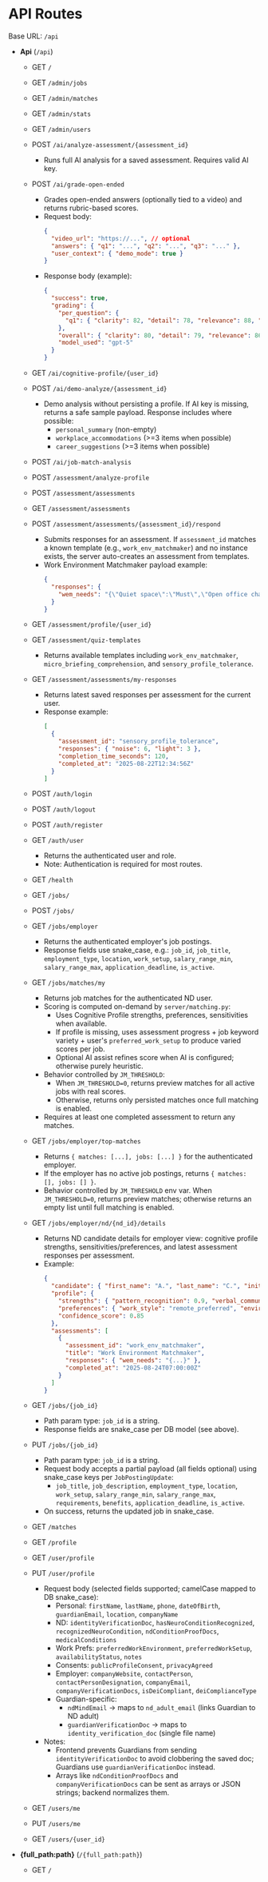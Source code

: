 # API Routes

Base URL: `/api`

- __Api__ (`/api`)

  - GET `/`

  - GET `/admin/jobs`

  - GET `/admin/matches`

  - GET `/admin/stats`

  - GET `/admin/users`

  - POST `/ai/analyze-assessment/{assessment_id}`
    - Runs full AI analysis for a saved assessment. Requires valid AI key.
  - POST `/ai/grade-open-ended`
    - Grades open-ended answers (optionally tied to a video) and returns rubric-based scores.
    - Request body:
      ```json
      {
        "video_url": "https://...", // optional
        "answers": { "q1": "...", "q2": "...", "q3": "..." },
        "user_context": { "demo_mode": true }
      }
      ```
    - Response body (example):
      ```json
      {
        "success": true,
        "grading": {
          "per_question": {
            "q1": { "clarity": 82, "detail": 78, "relevance": 88, "rationale": "..." }
          },
          "overall": { "clarity": 80, "detail": 79, "relevance": 86, "rationale": "..." },
          "model_used": "gpt-5"
        }
      }
      ```

  - GET `/ai/cognitive-profile/{user_id}`

  - POST `/ai/demo-analyze/{assessment_id}`
    - Demo analysis without persisting a profile. If AI key is missing, returns a safe sample payload. Response includes where possible:
      - `personal_summary` (non-empty)
      - `workplace_accommodations` (>=3 items when possible)
      - `career_suggestions` (>=3 items when possible)

  - POST `/ai/job-match-analysis`

  - POST `/assessment/analyze-profile`

  - POST `/assessment/assessments`

  - GET `/assessment/assessments`

  - POST `/assessment/assessments/{assessment_id}/respond`
    - Submits responses for an assessment. If `assessment_id` matches a known template (e.g., `work_env_matchmaker`) and no instance exists, the server auto-creates an assessment from templates.
    - Work Environment Matchmaker payload example:
      ```json
      {
        "responses": {
          "wem_needs": "{\"Quiet space\":\"Must\",\"Open office chatter\":\"Avoid\"}"
        }
      }
      ```

  - GET `/assessment/profile/{user_id}`

  - GET `/assessment/quiz-templates`
    - Returns available templates including `work_env_matchmaker`, `micro_briefing_comprehension`, and `sensory_profile_tolerance`.

  - GET `/assessment/assessments/my-responses`
    - Returns latest saved responses per assessment for the current user.
    - Response example:
      ```json
      [
        {
          "assessment_id": "sensory_profile_tolerance",
          "responses": { "noise": 6, "light": 3 },
          "completion_time_seconds": 120,
          "completed_at": "2025-08-22T12:34:56Z"
        }
      ]
      ```

  - POST `/auth/login`

  - POST `/auth/logout`

  - POST `/auth/register`

  - GET `/auth/user`
    - Returns the authenticated user and role.
    - Note: Authentication is required for most routes.

  - GET `/health`

  - GET `/jobs/`

  - POST `/jobs/`

  - GET `/jobs/employer`
    - Returns the authenticated employer's job postings.
    - Response fields use snake_case, e.g.: `job_id`, `job_title`, `employment_type`, `location`, `work_setup`, `salary_range_min`, `salary_range_max`, `application_deadline`, `is_active`.

  - GET `/jobs/matches/my`
    - Returns job matches for the authenticated ND user.
    - Scoring is computed on-demand by `server/matching.py`:
      - Uses Cognitive Profile strengths, preferences, sensitivities when available.
      - If profile is missing, uses assessment progress + job keyword variety + user's `preferred_work_setup` to produce varied scores per job.
      - Optional AI assist refines score when AI is configured; otherwise purely heuristic.
    - Behavior controlled by `JM_THRESHOLD`:
      - When `JM_THRESHOLD=0`, returns preview matches for all active jobs with real scores.
      - Otherwise, returns only persisted matches once full matching is enabled.
    - Requires at least one completed assessment to return any matches.
  - GET `/jobs/employer/top-matches`
    - Returns `{ matches: [...], jobs: [...] }` for the authenticated employer.
    - If the employer has no active job postings, returns `{ matches: [], jobs: [] }`.
    - Behavior controlled by `JM_THRESHOLD` env var. When `JM_THRESHOLD=0`, returns preview matches; otherwise returns an empty list until full matching is enabled.
  - GET `/jobs/employer/nd/{nd_id}/details`
    - Returns ND candidate details for employer view: cognitive profile strengths, sensitivities/preferences, and latest assessment responses per assessment.
    - Example:
      ```json
      {
        "candidate": { "first_name": "A.", "last_name": "C.", "initials": "AC" },
        "profile": {
          "strengths": { "pattern_recognition": 0.9, "verbal_communication": 0.7 },
          "preferences": { "work_style": "remote_preferred", "environment": "quiet_space" },
          "confidence_score": 0.85
        },
        "assessments": [
          {
            "assessment_id": "work_env_matchmaker",
            "title": "Work Environment Matchmaker",
            "responses": { "wem_needs": "{...}" },
            "completed_at": "2025-08-24T07:00:00Z"
          }
        ]
      }
      ```

  - GET `/jobs/{job_id}`
    - Path param type: `job_id` is a string.
    - Response fields are snake_case per DB model (see above).

  - PUT `/jobs/{job_id}`
    - Path param type: `job_id` is a string.
    - Request body accepts a partial payload (all fields optional) using snake_case keys per `JobPostingUpdate`:
      - `job_title`, `job_description`, `employment_type`, `location`, `work_setup`, `salary_range_min`, `salary_range_max`, `requirements`, `benefits`, `application_deadline`, `is_active`.
    - On success, returns the updated job in snake_case.

  - GET `/matches`

  - GET `/profile`

  - GET `/user/profile`

  - PUT `/user/profile`
    - Request body (selected fields supported; camelCase mapped to DB snake_case):
      - Personal: `firstName`, `lastName`, `phone`, `dateOfBirth`, `guardianEmail`, `location`, `companyName`
      - ND: `identityVerificationDoc`, `hasNeuroConditionRecognized`, `recognizedNeuroCondition`, `ndConditionProofDocs`, `medicalConditions`
      - Work Prefs: `preferredWorkEnvironment`, `preferredWorkSetup`, `availabilityStatus`, `notes`
      - Consents: `publicProfileConsent`, `privacyAgreed`
      - Employer: `companyWebsite`, `contactPerson`, `contactPersonDesignation`, `companyEmail`, `companyVerificationDocs`, `isDeiCompliant`, `deiComplianceType`
      - Guardian-specific:
        - `ndMindEmail` → maps to `nd_adult_email` (links Guardian to ND adult)
        - `guardianVerificationDoc` → maps to `identity_verification_doc` (single file name)
    - Notes:
      - Frontend prevents Guardians from sending `identityVerificationDoc` to avoid clobbering the saved doc; Guardians use `guardianVerificationDoc` instead.
      - Arrays like `ndConditionProofDocs` and `companyVerificationDocs` can be sent as arrays or JSON strings; backend normalizes them.

  - GET `/users/me`

  - PUT `/users/me`

  - GET `/users/{user_id}`


- __{full_path:path}__ (`/{full_path:path}`)

  - GET `/`

